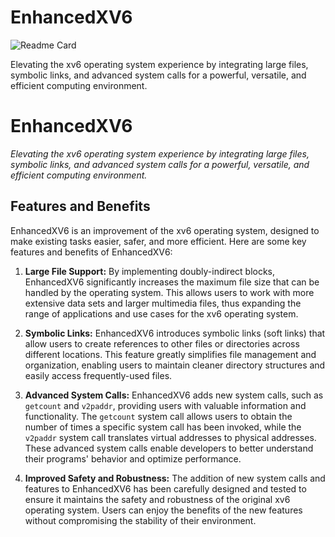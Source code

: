 # EnhancedXV6
![Readme Card](https://github-readme-stats.vercel.app/api/pin/?username=jayanth-kumar-morem&repo=operating-system-xv6)

Elevating the xv6 operating system experience by integrating large files, symbolic links, and advanced system calls for a powerful, versatile, and efficient computing environment.

# EnhancedXV6
_Elevating the xv6 operating system experience by integrating large files, symbolic links, and advanced system calls for a powerful, versatile, and efficient computing environment._

## Features and Benefits

EnhancedXV6 is an improvement of the xv6 operating system, designed to make existing tasks easier, safer, and more efficient. Here are some key features and benefits of EnhancedXV6:

1. **Large File Support:** By implementing doubly-indirect blocks, EnhancedXV6 significantly increases the maximum file size that can be handled by the operating system. This allows users to work with more extensive data sets and larger multimedia files, thus expanding the range of applications and use cases for the xv6 operating system.

2. **Symbolic Links:** EnhancedXV6 introduces symbolic links (soft links) that allow users to create references to other files or directories across different locations. This feature greatly simplifies file management and organization, enabling users to maintain cleaner directory structures and easily access frequently-used files.

3. **Advanced System Calls:** EnhancedXV6 adds new system calls, such as `getcount` and `v2paddr`, providing users with valuable information and functionality. The `getcount` system call allows users to obtain the number of times a specific system call has been invoked, while the `v2paddr` system call translates virtual addresses to physical addresses. These advanced system calls enable developers to better understand their programs' behavior and optimize performance.

4. **Improved Safety and Robustness:** The addition of new system calls and features to EnhancedXV6 has been carefully designed and tested to ensure it maintains the safety and robustness of the original xv6 operating system. Users can enjoy the benefits of the new features without compromising the stability of their environment.

